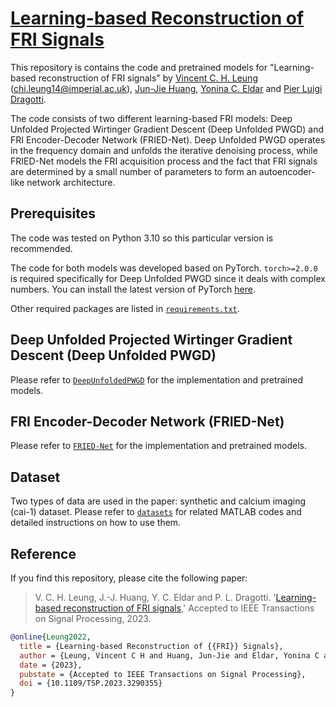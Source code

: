 # [Learning-based Reconstruction of FRI Signals](https://arxiv.org/abs/2212.08758)
This repository is contains the code and pretrained models for "Learning-based reconstruction of FRI signals" by [Vincent C. H. Leung](https://www.imperial.ac.uk/people/chi.leung14) ([chi.leung14@imperial.ac.uk](mailto:chi.leung14@imperial.ac.uk)), [Jun-Jie Huang](https://jjhuangcs.github.io/), [Yonina C. Eldar](https://www.weizmann.ac.il/math/yonina/) and [Pier Luigi Dragotti](https://www.commsp.ee.ic.ac.uk/~pld/). 

The code consists of two different learning-based FRI models: Deep Unfolded Projected Wirtinger Gradient Descent (Deep Unfolded PWGD) and FRI Encoder-Decoder Network (FRIED-Net). Deep Unfolded PWGD operates in the frequency domain and unfolds the iterative denoising process, while FRIED-Net models the FRI acquisition process and the fact that FRI signals are determined by a small number of parameters to form an autoencoder-like network architecture. 

## Prerequisites
The code was tested on Python 3.10 so this particular version is recommended. 

The code for both models was developed based on PyTorch. `torch>=2.0.0` is required specifically for Deep Unfolded PWGD since it deals with complex numbers. You can install the latest version of PyTorch [here](https://pytorch.org/get-started/locally/).

Other required packages are listed in [`requirements.txt`](requirements.txt).

## Deep Unfolded Projected Wirtinger Gradient Descent (Deep Unfolded PWGD)
Please refer to [`DeepUnfoldedPWGD`](DeepUnfoldedPWGD) for the implementation and pretrained models. 

## FRI Encoder-Decoder Network (FRIED-Net)
Please refer to [`FRIED-Net`](FRIED-Net) for the implementation and pretrained models.

## Dataset
Two types of data are used in the paper: synthetic and calcium imaging (cai-1) dataset. Please refer to [`datasets`](datasets) for related MATLAB codes and detailed instructions on how to use them.

## Reference
If you find this repository, please cite the following paper:

>V. C. H. Leung, J.-J. Huang, Y. C. Eldar and P. L. Dragotti. '[Learning-based
reconstruction of FRI signals](https://arxiv.org/abs/2212.08758),' Accepted to IEEE Transactions on Signal Processing, 2023.

```bibtex
@online{Leung2022,
  title = {Learning-based Reconstruction of {{FRI}} Signals},
  author = {Leung, Vincent C H and Huang, Jun-Jie and Eldar, Yonina C and Dragotti, Pier Luigi},
  date = {2023},
  pubstate = {Accepted to IEEE Transactions on Signal Processing},
  doi = {10.1109/TSP.2023.3290355}
}
```